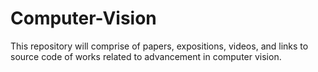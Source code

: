 # Computer-Vision
This repository will comprise of papers, expositions, videos, and links to source code of works related to advancement in computer vision.
